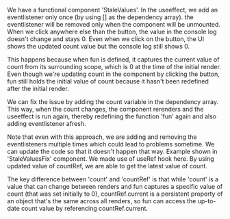 We have a functional component 'StaleValues'. In the useeffect, we add an eventlistener only once (by using [] as the dependency array). the eventlistener will be removed only when the component will be unmounted. When we click anywhere else than the button, the value in the console log doesn't change and stays 0. Even when we click on the button, the UI shows the updated count value but the console log still shows 0.

This happens because when fun is defined, it captures the current value of count from its surrounding scope, which is 0 at the time of the initial render. Even though we're updating count in the component by clicking the button, fun still holds the initial value of count because it hasn't been redefined after the initial render. 

We can fix the issue by adding the count variable in the dependency array. This way, when the count changes, the component rerenders and the useeffect is run again, thereby redefining the function 'fun' again and also adding eventlistener afresh.

Note that even with this approach, we are adding and removing the eventlisteners multiple times which could lead to problems sometime. We can update the code so that it doesn't happen that way. Example shown in 'StaleValuesFix' component. We made use of useRef hook here. By using updated value of countRef, we are able to get the latest value of count. 

The key difference between 'count' and 'countRef' is that while 'count' is a value that can change between renders and fun captures a specific value of count (that was set initially to 0), countRef.current is a persistent property of an object that's the same across all renders, so fun can access the up-to-date count value by referencing countRef.current.